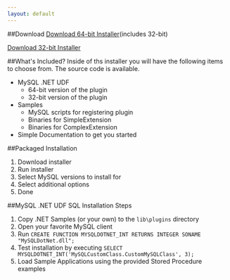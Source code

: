 ```yaml
---
layout: default
---
```

##Download
[Download 64-bit Installer][32bit](includes 32-bit)

[Download 32-bit Installer][64bit]

##What's Included?
Inside of ths installer you will have the following items to choose from. The source code is available.

 - MySQL .NET UDF
   + 64-bit version of the plugin
   + 32-bit version of the plugin
 - Samples
   + MySQL scripts for registering plugin
   + Binaries for SimpleExtension
   + Binaries for ComplexExtension
 - Simple Documentation to get you started

##Packaged Installation
 1. Download installer
 2. Run installer
 3. Select MySQL versions to install for
 4. Select additional options
 5. Done

##MySQL .NET UDF SQL Installation Steps
 1. Copy .NET Samples (or your own) to the `lib\plugins` directory
 2. Open your favorite MySQL client
 2. Run `CREATE FUNCTION MYSQLDOTNET_INT RETURNS INTEGER SONAME "MySQLDotNet.dll";`
 3. Test installation by executing `SELECT MYSQLDOTNET_INT('MySQLCustomClass.CustomMySQLClass', 3);`
 4. Load Sample Applications using the provided Stored Procedure examples

[32bit]: /installer
[64bit]: /installer

